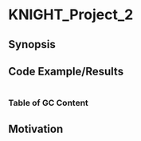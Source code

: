 # KNIGHT_Project_2
## Synopsis

## Code Example/Results

```ruby

```
### Table of GC Content
## Motivation
